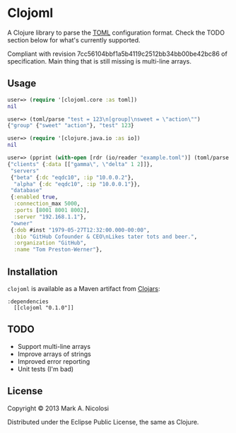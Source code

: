 # Clojoml

A Clojure library to parse the [TOML](https://github.com/mojombo/toml)
configuration format. Check the TODO section below for what's currently
supported.

Compliant with revision 7cc56104bbf1a5b4119c2512bb34bb00be42bc86 of
specification. Main thing that is still missing is multi-line arrays.

## Usage

```clojure
user=> (require '[clojoml.core :as toml])
nil

user=> (toml/parse "test = 123\n[group]\nsweet = \"action\"")
{"group" {"sweet" "action"}, "test" 123}

user=> (require '[clojure.java.io :as io])
nil

user=> (pprint (with-open [rdr (io/reader "example.toml")] (toml/parse rdr)))
{"clients" {:data [["gamma\", \"delta" 1 2]]},
 "servers"
 {"beta" {:dc "eqdc10", :ip "10.0.0.2"},
  "alpha" {:dc "eqdc10", :ip "10.0.0.1"}},
 "database"
 {:enabled true,
  :connection_max 5000,
  :ports [8001 8001 8002],
  :server "192.168.1.1"},
 "owner"
 {:dob #inst "1979-05-27T12:32:00.000-00:00",
  :bio "GitHub Cofounder & CEO\nLikes tater tots and beer.",
  :organization "GitHub",
  :name "Tom Preston-Werner"},

```

## Installation

`clojoml` is available as a Maven artifact from [Clojars](https://clojars.org/clojoml):

    :dependencies
      [[clojoml "0.1.0"]]

## TODO

* Support multi-line arrays
* Improve arrays of strings
* Improved error reporting
* Unit tests (I'm bad)

## License

Copyright © 2013 Mark A. Nicolosi

Distributed under the Eclipse Public License, the same as Clojure.
